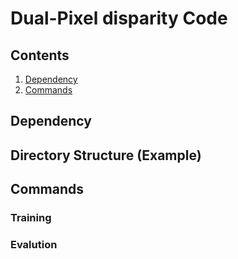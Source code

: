 # Dual-Pixel disparity Code
## Contents
1. [Dependency](#dependency)
0. [Commands](#commands)


## Dependency

## Directory Structure (Example)


## Commands

### Training

### Evalution
